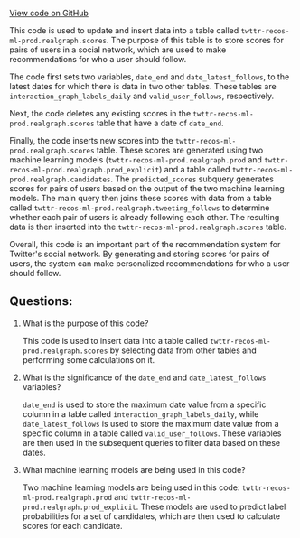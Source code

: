 [View code on GitHub](https://github.com/misbahsy/the-algorithm/src/scala/com/twitter/interaction_graph/bqe/scoring/scoring.sql)

This code is used to update and insert data into a table called `twttr-recos-ml-prod.realgraph.scores`. The purpose of this table is to store scores for pairs of users in a social network, which are used to make recommendations for who a user should follow. 

The code first sets two variables, `date_end` and `date_latest_follows`, to the latest dates for which there is data in two other tables. These tables are `interaction_graph_labels_daily` and `valid_user_follows`, respectively. 

Next, the code deletes any existing scores in the `twttr-recos-ml-prod.realgraph.scores` table that have a date of `date_end`. 

Finally, the code inserts new scores into the `twttr-recos-ml-prod.realgraph.scores` table. These scores are generated using two machine learning models (`twttr-recos-ml-prod.realgraph.prod` and `twttr-recos-ml-prod.realgraph.prod_explicit`) and a table called `twttr-recos-ml-prod.realgraph.candidates`. The `predicted_scores` subquery generates scores for pairs of users based on the output of the two machine learning models. The main query then joins these scores with data from a table called `twttr-recos-ml-prod.realgraph.tweeting_follows` to determine whether each pair of users is already following each other. The resulting data is then inserted into the `twttr-recos-ml-prod.realgraph.scores` table. 

Overall, this code is an important part of the recommendation system for Twitter's social network. By generating and storing scores for pairs of users, the system can make personalized recommendations for who a user should follow.
## Questions: 
 1. What is the purpose of this code?
    
    This code is used to insert data into a table called `twttr-recos-ml-prod.realgraph.scores` by selecting data from other tables and performing some calculations on it.

2. What is the significance of the `date_end` and `date_latest_follows` variables?
    
    `date_end` is used to store the maximum date value from a specific column in a table called `interaction_graph_labels_daily`, while `date_latest_follows` is used to store the maximum date value from a specific column in a table called `valid_user_follows`. These variables are then used in the subsequent queries to filter data based on these dates.

3. What machine learning models are being used in this code?
    
    Two machine learning models are being used in this code: `twttr-recos-ml-prod.realgraph.prod` and `twttr-recos-ml-prod.realgraph.prod_explicit`. These models are used to predict label probabilities for a set of candidates, which are then used to calculate scores for each candidate.